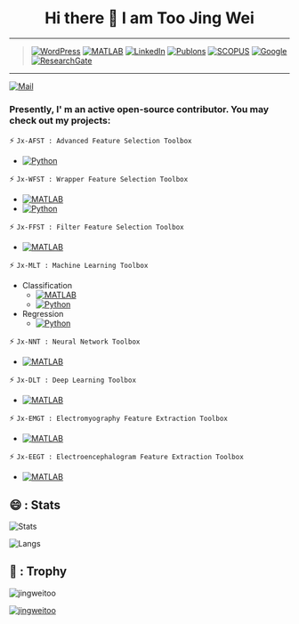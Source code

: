 ### <h1 align="center"> Hi there 👋 I am Too Jing Wei 

---
> [![WordPress](https://img.shields.io/badge/WordPress-Jingwei%20Too-blueviolet?style=flat-square&logo=wordpress)](https://jingweitoo.wordpress.com/)
[![MATLAB](https://img.shields.io/badge/MATLAB-File%20Exchange-red?style=flat&logo=mathworks)](https://www.mathworks.com/matlabcentral/profile/authors/12879262?s_tid=gn_comm)
[![LinkedIn](https://img.shields.io/badge/LinkedIn-Jingwei%20Too-informational?style=flat&logo=linkedin)](https://www.linkedin.com/in/too-jing-wei-1b62b41b0/)
[![Publons](https://img.shields.io/badge/Publons-Review-9cf?style=flat&logo=publons)](https://publons.com/researcher/3096930/jingwei-too/)
[![SCOPUS](https://img.shields.io/badge/SCOPUS-Preview-orange?style=flat&logo=scopus)](https://www.scopus.com/authid/detail.uri?authorId=57194870435)
[![Google](https://img.shields.io/badge/Google-Scholar-blue?style=flat&logo=google-scholar)](https://scholar.google.com/citations?user=0FppPeUAAAAJu0026amp;hl=en&user=0FppPeUAAAAJ)
[![ResearchGate](https://img.shields.io/badge/Research-Gate-sucess?style=flat&logo=researchgate)](https://www.researchgate.net/profile/Jingwei_Too)
---

 
[![Mail](https://img.shields.io/badge/Gmail-jingweitoo%40gmail.com-critical?style=flat-square&logo=gmail)]()

<!--
**JingweiToo/JingweiToo** is a ✨ _special_ ✨ repository because its `README.md` (this file) appears on your GitHub profile.

Here are some ideas to get you started:

- 🔭 I’m currently working on ...
- 👯 I’m looking to collaborate on ...
- 🤔 I’m looking for help with ...
- 💬 Ask me about ...
- 📫 How to reach me: ...
- 😄 Pronouns: ...
- ⚡ Fun fact: ...
-->

### Presently, I' m an active open-source contributor. You may check out my projects:

⚡ `Jx-AFST : Advanced Feature Selection Toolbox`
* [![Python](https://img.shields.io/badge/PYTHON-Jx--AFST-blue?style=plastic&logo=python&logoColor=white)](https://github.com/JingweiToo/Advanced-Feature-Selection-Toolbox)

⚡ `Jx-WFST : Wrapper Feature Selection Toolbox`
* [![MATLAB](https://img.shields.io/badge/MATLAB-Jx--WFST-red?style=plastic&logo=mathworks)](https://github.com/JingweiToo/Wrapper-Feature-Selection-Toolbox)  
* [![Python](https://img.shields.io/badge/PYTHON-Jx--WFST-blue?style=plastic&logo=python&logoColor=white)](https://github.com/JingweiToo/Wrapper-Feature-Selection-Toolbox-Python) 

⚡ `Jx-FFST : Filter Feature Selection Toolbox`
* [![MATLAB](https://img.shields.io/badge/MATLAB-Jx--FFST-red?style=plastic&logo=mathworks)](https://github.com/JingweiToo/Filter-Feature-Selection-Toolbox)

⚡ `Jx-MLT : Machine Learning Toolbox` 
* Classification
	* [![MATLAB](https://img.shields.io/badge/MATLAB-Jx--MLT-red?style=plastic&logo=mathworks)](https://github.com/JingweiToo/Machine-Learning-Toolbox)  
	* [![Python](https://img.shields.io/badge/PYTHON-Jx--MLT-blue?style=plastic&logo=python&logoColor=white)](https://github.com/JingweiToo/Machine-Learning-Toolbox-Python) 
* Regression
	* [![Python](https://img.shields.io/badge/PYTHON-Jx--MLT-blue?style=plastic&logo=python&logoColor=white)](https://github.com/JingweiToo/Machine-Learning-Regression-Toolbox)

⚡ `Jx-NNT : Neural Network Toolbox`
* [![MATLAB](https://img.shields.io/badge/MATLAB-Jx--NNT-red?style=plastic&logo=mathworks)](https://github.com/JingweiToo/Neural-Network-Toolbox)

⚡ `Jx-DLT : Deep Learning Toolbox`
* [![MATLAB](https://img.shields.io/badge/MATLAB-Jx--DLT-red?style=plastic&logo=mathworks)](https://github.com/JingweiToo/Deep-Learning-Toolbox)

⚡ `Jx-EMGT : Electromyography Feature Extraction Toolbox`
* [![MATLAB](https://img.shields.io/badge/MATLAB-Jx--EMGT-red?style=plastic&logo=mathworks)](https://github.com/JingweiToo/EMG-Feature-Extraction-Toolbox)

⚡ `Jx-EEGT : Electroencephalogram Feature Extraction Toolbox`
* [![MATLAB](https://img.shields.io/badge/MATLAB-Jx--EEGT-red?style=plastic&logo=mathworks)](https://github.com/JingweiToo/EEG-Feature-Extraction-Toolbox)


## 😄 : Stats

![Stats](https://github-readme-stats.vercel.app/api?username=jingweitoo&theme=maroongold&show_icons=true&count_private=true)

![Langs](https://github-readme-stats.vercel.app/api/top-langs/?username=jingweitoo&theme=yeblu&langs_count=10&layout=compact)


## 🌱 : Trophy

<img src="https://komarev.com/ghpvc/?username=jingweitoo&label=Profile%20views&color=0e75b6&style=flat" alt="jingweitoo" /> </p>
<p align="left"> 
	<a href="https://github.com/ryo-ma/github-profile-trophy">
	<img src="https://github-profile-trophy.vercel.app/?username=jingweitoo&theme=alduin&margin-w=15" alt="jingweitoo" />
	</a> 
</p>

